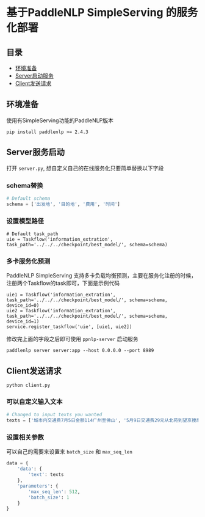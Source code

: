 # 基于PaddleNLP SimpleServing 的服务化部署

## 目录
- [环境准备](#环境准备)
- [Server启动服务](#模型转换)
- [Client发送请求](#部署模型)

## 环境准备
使用有SimpleServing功能的PaddleNLP版本
```shell
pip install paddlenlp >= 2.4.3
```
## Server服务启动

打开 `server.py`, 想自定义自己的在线服务化只要简单替换以下字段

### schema替换
```python
# Default schema
schema = ['出发地', '目的地', '费用', '时间']
```

### 设置模型路径
```
# Default task_path
uie = Taskflow('information_extration', task_path='../../../checkpoint/best_model/', schema=schema)
```

### 多卡服务化预测
PaddleNLP SimpleServing 支持多卡负载均衡预测，主要在服务化注册的时候，注册两个Taskflow的task即可，下面是示例代码
```
uie1 = Taskflow('information_extration', task_path='../../../checkpoint/best_model/', schema=schema, device_id=0)
uie2 = Taskflow('information_extration', task_path='../../../checkpoint/best_model/', schema=schema, device_id=1)
service.register_taskflow('uie', [uie1, uie2])
```

修改完上面的字段之后即可使用 `ppnlp-server` 启动服务
```shell
paddlenlp server server:app --host 0.0.0.0 --port 8989
```


## Client发送请求

```shell
python client.py
```

### 可以自定义输入文本
```python
# Changed to input texts you wanted
texts = ['城市内交通费7月5日金额114广州至佛山', '5月9日交通费29元从北苑到望京搜后']
```
### 设置相关参数
可以自己的需要来设置来 `batch_size` 和 `max_seq_len`
```python
data = {
    'data': {
        'text': texts
    },
    'parameters': {
        'max_seq_len': 512,
        'batch_size': 1
    }
}
```
